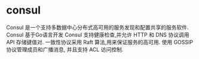 # consul
Consul 是一个支持多数据中心分布式高可用的服务发现和配置共享的服务软件.
Consul 基于Go语言开发
Consul 支持健康检查,并允许 HTTP 和 DNS 协议调用 API 存储键值对.
一致性协议采用 Raft 算法,用来保证服务的高可用. 使用 GOSSIP 协议管理成员和广播消息, 并且支持 ACL 访问控制.
